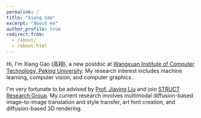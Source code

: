 ```yaml
---
permalink: /
title: "Xiang Gao"
excerpt: "About me"
author_profile: true
redirect_from: 
  - /about/
  - /about.html
---
```


Hi, I'm Xiang Gao (高翔), a new postdoc at [Wangxuan Institute of Computer Technology, Peking University](https://www.icst.pku.edu.cn/). My research interest includes machine learning, computer vision, and computer graphics.

I'm very fortunate to be advised by [Prof. Jiaying Liu](http://39.96.165.147/people/liujiaying.html) and join [STRUCT Research Group](http://39.96.165.147/). My current research involves multimodal diffusion-based image-to-image translation and style transfer, art font creation, and diffusion-based 3D rendering.
